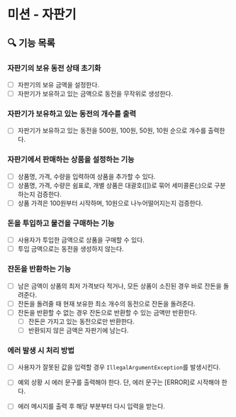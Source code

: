 # 미션 - 자판기

## 🔍 기능 목록

### 자판기의 보유 동전 상태 초기화

- [ ] 자판기의 보유 금액을 설정한다.
- [ ] 자판기가 보유하고 있는 금액으로 동전을 무작위로 생성한다.

### 자판기가 보유하고 있는 동전의 개수를 출력

- [ ] 자판기가 보유하고 있는 동전을 500원, 100원, 50원, 10원 순으로 개수를 출력한다.

### 자판기에서 판매하는 상품을 설정하는 기능

- [ ] 상품명, 가격, 수량을 입력하여 상품을 추가할 수 있다.
- [ ] 상품명, 가격, 수량은 쉼표로, 개별 상품은 대괄호([])로 묶어 세미콜론(;)으로 구분하는지 검증한다.
- [ ] 상품 가격은 100원부터 시작하며, 10원으로 나누어떨어지는지 검증한다.

### 돈을 투입하고 물건을 구매하는 기능

- [ ] 사용자가 투입한 금액으로 상품을 구매할 수 있다.
- [ ] 투입 금액으로는 동전을 생성하지 않는다.

### 잔돈을 반환하는 기능

- [ ] 남은 금액이 상품의 최저 가격보다 적거나, 모든 상품이 소진된 경우 바로 잔돈을 돌려준다.
- [ ] 잔돈을 돌려줄 때 현재 보유한 최소 개수의 동전으로 잔돈을 돌려준다.
- [ ] 잔돈을 반환할 수 없는 경우 잔돈으로 반환할 수 있는 금액만 반환한다.
    - [ ] 잔돈은 가지고 있는 동전으로만 반환한다.
    - [ ] 반환되지 않은 금액은 자판기에 남는다.

### 에러 발생 시 처리 방법

- [ ] 사용자가 잘못된 값을 입력할 경우 `IllegalArgumentException`를 발생시킨다.
- [ ] 예외 상황 시 에러 문구를 출력해야 한다. 단, 에러 문구는 [ERROR]로 시작해야 한다.
- [ ] 에러 메시지를 출력 후 해당 부분부터 다시 입력을 받는다.


